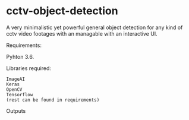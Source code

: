 # cctv-object-detection
A very minimalistic yet powerful general object detection for any kind of cctv video footages with an managable with an interactive UI.

Requirements:

  Pyhton 3.6.

  Libraries required:
  
    ImageAI
    Keras
    OpenCV
    Tensorflow
    (rest can be found in requirements)

Outputs

